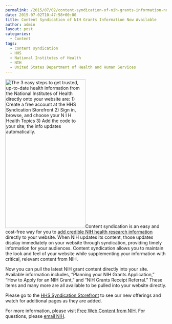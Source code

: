 ```yaml
---
permalink: /2015/07/02/content-syndication-of-nih-grants-information-now-available/
date: 2015-07-02T10:47:58+00:00
title: Content Syndication of NIH Grants Information Now Available
author: admin
layout: post
categories:
  - Content
tags:
  - content syndication
  - HHS
  - National Institutes of Health
  - NIH
  - United States Department of Health and Human Services
---
```


<img class="alignright size-full wp-image-284552" src="https://s3.amazonaws.com/sitesusa/wp-content/uploads/sites/212/2015/06/250-x-464-Free-Web-Content-from-NIH-three-steps-diagram.jpg" alt="The 3 easy steps to get trusted, up-to-date health information from the National Institutes of Health directly onto your website are: 1) Create a free account at the HHS Syndication Storefront 2) Sign in, browse, and choose your N I H Health Topics 3) Add the code to your site; the info updates automatically. " width="250" height="464" />Content syndication is an easy and cost-free way for you to [add credible NIH health research information](https://www.digitalgov.gov/2014/11/10/get-more-health-content-for-your-websites-apps-and-social-media/) directly to your website. When NIH updates its content, those updates display immediately on your website through syndication, providing timely information for your audiences. Content syndication allows you to maintain the look and feel of your website while supplementing your information with critical, relevant content from NIH.

Now you can pull the latest NIH grant content directly into your site. Available information includes, “Planning your NIH Grants Application,” “How to Apply for an NIH Grant,” and “NIH Grants Receipt Referral.” These items and many more are all available to be pulled into your website directly.

Please go to the [HHS Syndication Storefront](https://digitalmedia.hhs.gov/storefront) to see our new offerings and watch for additional pages as they are added.

For more information, please visit [Free Web Content from NIH](http://nih.gov/health/syndication/index.htm). For questions, please [email NIH](mailto:Syndication@nih.gov).

&nbsp;